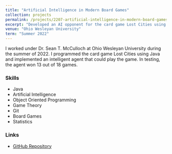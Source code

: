 ```yaml
---
title: "Artificial Intelligence in Modern Board Games"
collection: projects
permalink: /projects/2207-artificial-intelligence-in-modern-board-games
excerpt: "Developed an AI opponent for the card game Lost Cities using object oriented principles in Java."
venue: "Ohio Wesleyan University"
term: "Summer 2022"
---
```


I worked under Dr. Sean T. McCulloch at Ohio Wesleyan University during the summer of 2022. I programmed the card game Lost Cities using Java and implemented an intelligent agent that could play the game. In testing, the agent won 13 out of 18 games.

### Skills

- Java
- Artificial Intelligence
- Object Oriented Programming
- Game Theory
- Git
- Board Games
- Statistics

### Links

- [GitHub Repository](https://github.com/Aadarsha2002/LostCities)
